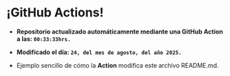 # ¡GitHub Actions!
* **Repositorio actualizado automáticamente mediante una GitHub Action a las: `00:33:33hrs.`**
* **Modificado el día: `24, del mes de agosto, del año 2025.`**

* Ejemplo sencillo de cómo la **Action** modifica este archivo README.md.
